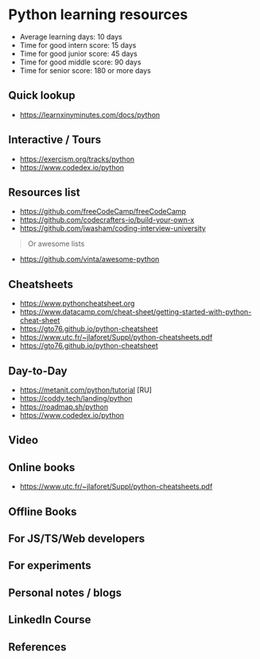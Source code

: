# Python learning resources

- Average learning days: 10 days
- Time for good intern score: 15 days
- Time for good junior score: 45 days
- Time for good middle score: 90 days
- Time for senior score: 180 or more days

## Quick lookup

- <https://learnxinyminutes.com/docs/python>

## Interactive / Tours

- <https://exercism.org/tracks/python>
- <https://www.codedex.io/python>

## Resources list

- <https://github.com/freeCodeCamp/freeCodeCamp>
- <https://github.com/codecrafters-io/build-your-own-x>
- <https://github.com/jwasham/coding-interview-university>

> Or awesome lists

- <https://github.com/vinta/awesome-python>

## Cheatsheets

- <https://www.pythoncheatsheet.org>
- <https://www.datacamp.com/cheat-sheet/getting-started-with-python-cheat-sheet>
- <https://gto76.github.io/python-cheatsheet>
- <https://www.utc.fr/~jlaforet/Suppl/python-cheatsheets.pdf>
- <https://gto76.github.io/python-cheatsheet>

## Day-to-Day

- <https://metanit.com/python/tutorial> \[RU\]
- <https://coddy.tech/landing/python>
- <https://roadmap.sh/python>
- <https://www.codedex.io/python>

## Video

## Online books

- <https://www.utc.fr/~jlaforet/Suppl/python-cheatsheets.pdf>

## Offline Books

## For JS/TS/Web developers

## For experiments

## Personal notes / blogs

## LinkedIn Course

## References
